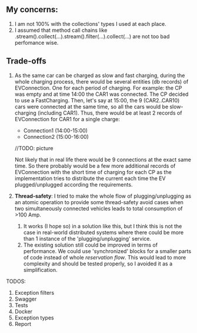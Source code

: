 ## My concerns:

1. I am not 100% with the collections' types I used at each place.
2. I assumed that method call chains like 
   .stream().collect(...).stream().filter(...).collect(...) are not too bad perfomance wise.

## Trade-offs

1. As the same car can be charged as slow and fast charging, during the whole charging process, there would be several entities (db records) of EVConnection. One for each period of charging.
   For example: the CP was empty and at time 14:00 the CAR1 was connected. The CP decided to use a FastCharging.
   Then, let's say at 15:00, the 9 (CAR2..CAR10) cars were connected at the same time, so all the cars would be slow-charging (including CAR1).
   Thus, there would be at least 2 records of EVConnection for CAR1 for a single charge:
   * Connection1 (14:00-15:00)
   * Connection2 (15:00-16:00)

    //TODO: picture
   
    Not likely that in real life there would be 9 connections at the exact same time.
    So there probably would be a few more additional records of EVConnection with the short time of charging for each CP as the implementation tries to distribute the current each time the EV plugged/unplugged according the requirements.
  

2. **Thread-safety**: I tried to make the whole flow of plugging/unplugging as an atomic operation to provide some thread-safety avoid cases when two simultaneously connected vehicles leads to total consumption of >100 Amp. 
   1. It works (I hope so) in a solution like this, but I think this is not the case in real-world distributed systems where there could be more than 1 instance of the 'plugging/unplugging' service.
   2. The existing solution still could be improved in terms of performance. We could use 'synchronized' blocks for a smaller parts of code instead of whole *reservation flow*. This would lead to more complexity and should be tested properly, so I avoided it as a simplification.



TODOS: 
1. Exception filters
2. Swagger
3. Tests
4. Docker
5. Exception types
6. Report